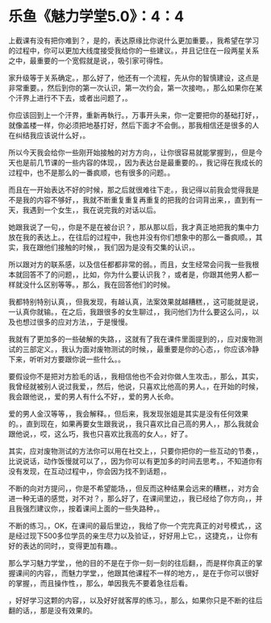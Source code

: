 # 乐鱼《魅力学堂5.0》：4：4

上截课有没有把你难到？，是的，表达原缘比你说什么更加重要。，我希望在学习的过程中，你可以更加大线度接受我给你的一些建议。，并且记住在一段两星关系之中，最重要的一个宽假就是说，，吸引家可得性。

家升级等于关系确定。，那么好了，他还有一个流程，先从你的智慎建设，这点是非常重要。，然后到你的第一次认识，第一次约会，第一次接吻。，那么如果你在某个汗界上进行不下去，或者出问题了，。

你应该回到上一个汗界，重新再執行。，万事开头来，你一定要把你的基础打好，，就像盖楼一样，你必须把地基打好，然后下面才不会倒。，那我相信还是很多的人在纠结我应该说什么好，。

所以今天我会给你一些刚开始接触的对方方向，，让你很容易就能掌握到，，但是今天也是前几节课的一些内容的体现，，因为表达台是最重要的。，我记得在我成长的过程中，也不是那么的一番疯顺，也有很多的问题。。

而且在一开始表达不好的时候，那之后就很难往下走。，我记得以前我会觉得我是不是我的内容不够好，，我就不断重复重复再重复的把我的台词背出来，，直到有一天，我遇到一个女生，，我在说完我的对话以后。

她跟我说了一句，，你是不是在被台识？，那从那以后，我才真正地把我的集中力放在我的表达上。，在往后的过程中，我也并没有你们想象中的那么一番疯顺。，其实，我在跟他们接触的时候，，我们因为是没有交集的认识，。

所以跟对方的联系感，以及信任都都非常的弱。，而且，女生经常会问我一些我根本就回答不了的问题，，比如，你为什么要认识我？，或者是，你跟其他男人都一样就没什么区别等等。，那么，我在回答他们的时候。

我都特别特别认真，，但我发现，有越认真，法案效果就越糟糕，，这可能就是说，一认真你就输。，在之后，我跟很多的女生聊过，，我问他们为什么要这么问，，以及也想过很多的应对方法，，于是慢慢。

我就有了更加多的一些破解的失路，，这就有了我在课件里面提到的，，应对废物测试的三部定义。，我认为面对废物测试的时候，，最重要是你的心态，，你应该冷静下来，听听对方要跟你说一些什么。。

要假设你不是把对方脸毛的话，，我相信他也不会对你做人生攻击。，那么，其实，我曾经就被别人说过我爱，，然后，他说，只喜欢比他高的男人。，在开始的时候，我会跟他说，，爱的男人有什么不好，，爱的男人长命。

爱的男人金汉等等，，我会解释。，但后来，我发现张姐是其实是没有任何效果的。，直到现在，如果再要女生跟我说，，我只喜欢比自己高的男人，，那么我就会跟他说，，哎，这么巧，我也只喜欢比我高的女人。，好了。

其实，应对废物测试的方法你可以用在社交上，，只要你把你的一些互动的节奏，，比说说话，动作饭慢就可以了，，因为你可以有更加多的时间去思考。，不知道你有没有发现，在互动过程中，，你会因为找不到话题，。

不断的向对方提问，，你是不希望能场，，但反而这种结果会远来的糟糕，，对方会进一种无语的感觉，对不对？，那么好了，在课间里边，，我已经给了你方向，，并且我强烈建议你，，按着课间上面的一些失路种，。

不断的练习。，OK，在课间的最后里边，，我给了你一个完完真正的对号模式，，这是经过现下500多位学员的亲生尽力以及验证，，好好用上它。，这捷克，，让你有好的表达的同时，，变得更加有趣。。

那么学习魅力学堂，，他的目的不是在于你一刻一刻的往后翻，，而是样你真正的掌握课间的内容，，而魅力学堂，，他跟其他课程不一样的地方，，是在于你可以很好的掌握，，而且操作性，，那么，单因我先不要着急往后看。

，好好学习这颗的内容，，以及好好就客厚的练习。，那么，如果你只是不断的往后翻的话，，那是没有效果的。
